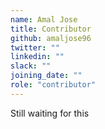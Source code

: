 ```yaml
---
name: Amal Jose
title: Contributor
github: amaljose96
twitter: ""
linkedin: ""
slack: ""
joining_date: ""
role: "contributor"
---
```


Still waiting for this
